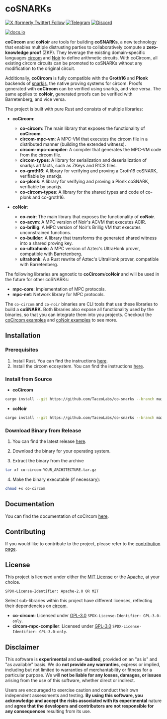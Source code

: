 # coSNARKs

[![X (formerly Twitter) Follow](https://img.shields.io/badge/X-%23000000.svg?style=for-the-badge&logo=X&logoColor=white)](https://twitter.com/TACEO_IO)
[![Telegram](https://img.shields.io/badge/Telegram-2CA5E0?style=for-the-badge&logo=telegram&logoColor=white)](https://t.me/collaborativeSNARK)
[![Discord](https://img.shields.io/badge/Discord-%235865F2.svg?style=for-the-badge&logo=discord&logoColor=white)](https://discord.gg/gWZW2TANpk)

[![docs.io](https://img.shields.io/badge/coCircom-docs-green)](https://docs.taceo.io/)

<!--[![crates.io](https://img.shields.io/badge/crates.io-v0.1.0-blue)](https://crates.io/)-->

**coCircom** and **coNoir** are tools for building **coSNARKs**, a new technology that enables
multiple distrusting parties to collaboratively compute a **zero-knowledge
proof** (ZKP). They leverage the existing domain-specific languages
[circom](https://github.com/iden3/circom) and [Noir](https://github.com/noir-lang/noir) to define arithmetic circuits. With
coCircom, all existing circom circuits can be promoted to coSNARKs without any
modification to the original circuit.

Additionally, **coCircom** is fully compatible with the **Groth16** and **Plonk** backends of
[snarkjs](https://github.com/iden3/snarkjs), the native proving systems for
circom. Proofs generated with **coCircom** can be verified using snarkjs, and vice
versa.
The same applies to **coNoir**, generated proofs can be verified with Barretenberg, and vice versa.

The project is built with pure Rust and consists of multiple libraries:

- **coCircom**:
  - **co-circom**: The main library that exposes the functionality of **coCircom**.
  - **circom-mpc-vm**: A MPC-VM that executes the circom file in a distributed
    manner (building the extended witness).
  - **circom-mpc-compiler**: A compiler that generates the MPC-VM code from the
    circom file.
  - **circom-types**: A library for serialization and deserialization of snarkjs
    artifacts, such as ZKeys and R1CS files.
  - **co-groth16**: A library for verifying and proving a Groth16
    coSNARK, verifiable by snarkjs.
  - **co-plonk**: A library for verifying and proving a Plonk
    coSNARK, verifiable by snarkjs.
  - **co-circom-types**: A library for the shared types and code of co-plonk and co-groth16.

- **coNoir**:
  - **co-noir**: The main library that exposes the functionality of **coNoir**.
  - **co-acvm**: A MPC version of Noir's ACVM that executes ACIR.
  - **co-brillig**: A MPC version of Noir's Brillig VM that executes unconstrained functions.
  - **co-builder**: A library that transforms the generated shared witness into a shared proving key.
  - **co-ultrahonk**: A MPC version of Aztec's UltraHonk prover, compatible with Barretenberg.
  - **ultrahonk**: A a Rust rewrite of Aztec's UltraHonk prover, compatible with Barretenberg.

The following libraries are agnostic to **coCircom**/**coNoir** and will be used in the future
for other coSNARKs:

- **mpc-core**: Implementation of MPC protocols.
- **mpc-net**: Network library for MPC protocols.

The `co-circom` and `co-noir` binaries are CLI tools that use these libraries to build a **coSNARK**.
Both libraries also expose all functionality used by the binaries, so that you can integrate them into you projects.
Checkout the [coCircom examples](./co-circom/co-circom/examples) and [coNoir examples](./co-noir/co-noir/examples) to see more.

## Installation

### Prerequisites

1. Install Rust. You can find the instructions
   [here](https://www.rust-lang.org/tools/install).
2. Install the circom ecosystem. You can find the instructions
   [here](https://docs.circom.io/getting-started/installation/).

### Install from Source

- **coCircom**

```bash
cargo install --git https://github.com/TaceoLabs/co-snarks --branch main co-circom
```

- **coNoir**

```bash
cargo install --git https://github.com/TaceoLabs/co-snarks --branch main co-noir
```

### Download Binary from Release

1. You can find the latest release
   [here](https://github.com/TaceoLabs/co-snarks/releases/latest).
2. Download the binary for your operating system.

3. Extract the binary from the archive

```bash
tar xf co-circom-YOUR_ARCHITECTURE.tar.gz
```

4. Make the binary executable (if necessary):

```bash
chmod +x co-circom
```

## Documentation

You can find the documentation of coCircom [here](https://docs.taceo.io/).

## Contributing

If you would like to contribute to the project, please refer to the [contribution page](CONTRIBUTING.md).

## License

This project is licensed under either the [MIT License](LICENSE-MIT) or the
[Apache](LICENSE-APACHE), at your choice.

`SPDX-License-Identifier: Apache-2.0 OR MIT`

Select sub-libraries within this project have different licenses, reflecting
their dependencies on
[circom](https://github.com/iden3/circom?tab=GPL-3.0-1-ov-file).

- **co-circom**: Licensed under [GPL-3.0](LICENSE-GPL) `SPDX-License-Identifier: GPL-3.0-only`.
- **circom-mpc-compiler**: Licensed under [GPL-3.0](LICENSE-GPL) `SPDX-License-Identifier: GPL-3.0-only`.

## Disclaimer

This software is **experimental** and **un-audited**, provided on an "as is" and
"as available" basis. We do **not provide any warranties**, express or implied,
including but not limited to warranties of merchantability or fitness for a
particular purpose. We will **not be liable for any losses, damages, or issues**
arising from the use of this software, whether direct or indirect.

Users are encouraged to exercise caution and conduct their own independent
assessments and testing. **By using this software, you acknowledge and accept
the risks associated with its experimental** nature and **agree that the
developers and contributors are not responsible for any consequences** resulting
from its use.
